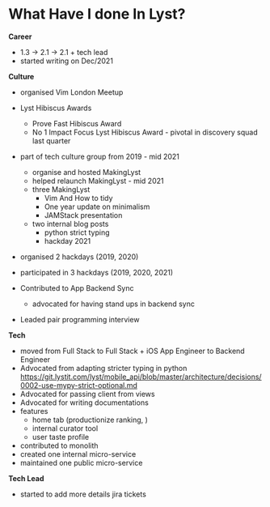 # What Have I done In Lyst?

**Career**

- 1.3 -> 2.1 -> 2.1 + tech lead
- started writing on Dec/2021

**Culture**

- organised Vim London Meetup
- Lyst Hibiscus Awards
    - Prove Fast Hibiscus Award
    - No 1 Impact Focus Lyst Hibiscus Award - pivotal in discovery squad last quarter

- part of tech culture group from 2019 - mid 2021
    - organise and hosted MakingLyst
    - helped relaunch MakingLyst - mid 2021
    - three MakingLyst
        - Vim And How to tidy
        - One year update on minimalism
        - JAMStack presentation
    - two internal blog posts
        - python strict typing
        - hackday 2021

- organised 2 hackdays (2019, 2020)
- participated in 3 hackdays (2019, 2020, 2021)
- Contributed to App Backend Sync
    - advocated for having stand ups in backend sync
- Leaded pair programming interview

**Tech**

- moved from Full Stack to Full Stack + iOS App Engineer to Backend Engineer
- Advocated from adapting stricter typing in python https://git.lystit.com/lyst/mobile_api/blob/master/architecture/decisions/0002-use-mypy-strict-optional.md
- Advocated for passing client from views 
- Advocated for writing documentations
- features
    - home tab (productionize ranking, )
    - internal curator tool
    - user taste profile
- contributed to monolith
- created one internal micro-service
- maintained one public micro-service

**Tech Lead**

- started to add more details jira tickets
